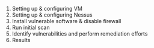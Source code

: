 1. Setting up & configuring VM
2. Setting up & configuring Nessus
3. Install vulnerable software & disable firewall
4. Run initial scan
5. Identify vulnerabilities and perform remediation efforts
6. Results

